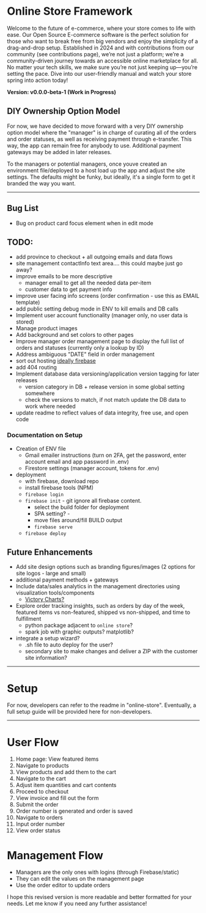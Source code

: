 # Online Store Framework

Welcome to the future of e-commerce, where your store comes to life with ease. Our Open Source E-commerce software is the perfect solution for those who want to break free from big vendors and enjoy the simplicity of a drag-and-drop setup. Established in 2024 and with contributions from our community (see contributions page), we’re not just a platform; we’re a community-driven journey towards an accessible online marketplace for all. No matter your tech skills, we make sure you’re not just keeping up—you’re setting the pace. Dive into our user-friendly manual and watch your store spring into action today!

**Version: v0.0.0-beta-1 (Work in Progress)**

## DIY Ownership Option Model

For now, we have decided to move forward with a very DIY ownership option model where the "manager" is in charge of curating all of the orders and order statuses, as well as receiving payment through e-transfer. This way, the app can remain free for anybody to use. Additional payment gateways may be added in later releases.

To the managers or potential managers, once youve created an environment file/deployed to a host load up the app and adjust the site settings. The defaults might be funky, but ideally, it's a single form to get it branded the way you want.

---

## Bug List

- Bug on product card focus element when in edit mode

## TODO:

- add province to checkout + all outgoing emails and data flows
- site management contactInfo text area.... this could maybe just go away?
- improve emails to be more descriptive
    - manager email to get all the needed data per-item
    - customer data to get payment info
- improve user facing info screens (order confirmation - use this as EMAIL template)
- add public setting debug mode in ENV to kill emails and DB calls
- Implement user account functionality (manager only, no user data is stored)
- Manage product images
- Add background and set colors to other pages
- Improve manager order management page to display the full list of orders and statuses (currently only a lookup by ID)
- Address ambiguous "DATE" field in order management
- sort out hosting [ideally firebase](https://firebase.google.com/docs/hosting/)
- add 404 routing
- Implement database data versioning/application version tagging for later releases
    - version category in DB + release version in some global setting somewhere
    - check the versions to match, if not match update the DB data to work where needed
- update readme to reflect values of data integrity, free use, and open code

### Documentation on Setup

- Creation of ENV file
    - Gmail emailer instructions (turn on 2FA, get the password, enter account email and app password in .env)
    - Firestore settings (manager account, tokens for .env)
- deployment 
    - with firebase, download repo
    - install firebase tools (NPM)
    - `firebase login`
    - `firebase init` - git ignore all firebase content.
        - select the build folder for deployment
        - SPA setting? - 
        - move files around/fill BUILD output 
        - `firebase serve`
    - `firebase deploy`

## Future Enhancements

- Add site design options such as branding figures/images (2 options for site logos - large and small)
- additional payment methods + gateways
- Include data/sales analytics in the management directories using visualization tools/components
    - [Victory Charts?](https://www.npmjs.com/package/victory)
- Explore order tracking insights, such as orders by day of the week, featured items vs non-featured, shipped vs non-shipped, and time to fulfillment
    - python package adjacent to `online store`?
    - spark job with graphic outputs? matplotlib? 
- integrate a setup wizard?
    - .sh file to auto deploy for the user? 
    - secondary site to make changes and deliver a ZIP with the customer site information?


---

# Setup

For now, developers can refer to the readme in "online-store". Eventually, a full setup guide will be provided here for non-developers.

---

# User Flow

1. Home page: View featured items
2. Navigate to products
3. View products and add them to the cart
4. Navigate to the cart
5. Adjust item quantities and cart contents
6. Proceed to checkout
7. View invoice and fill out the form
8. Submit the order
9. Order number is generated and order is saved
10. Navigate to orders
11. Input order number
12. View order status

# Management Flow

- Managers are the only ones with logins (through Firebase/static)
- They can edit the values on the management page
- Use the order editor to update orders

I hope this revised version is more readable and better formatted for your needs. Let me know if you need any further assistance!